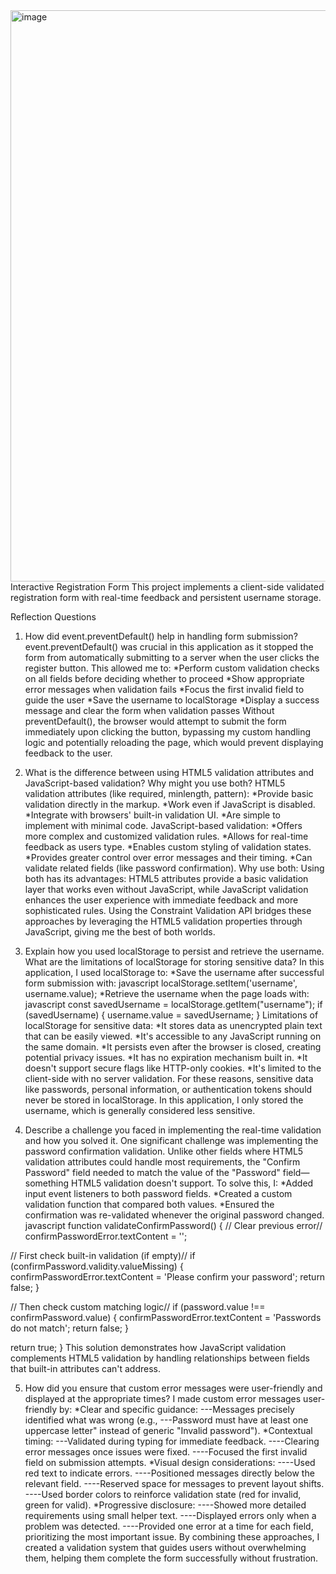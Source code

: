 <img width="914" alt="image" src="https://github.com/user-attachments/assets/999d9462-a722-43c1-be51-73e721c25e54" />
Interactive Registration Form
This project implements a client-side validated registration form with real-time feedback and persistent username storage.

Reflection Questions
1. How did event.preventDefault() help in handling form submission?
event.preventDefault() was crucial in this application as it stopped the form from automatically submitting to a server when the user clicks the register button. This allowed me to:
*Perform custom validation checks on all fields before deciding whether to proceed
*Show appropriate error messages when validation fails
*Focus the first invalid field to guide the user
*Save the username to localStorage
*Display a success message and clear the form when validation passes
Without preventDefault(), the browser would attempt to submit the form immediately upon clicking the button, bypassing my custom handling
logic and potentially reloading the page, which would prevent displaying feedback to the user.

2. What is the difference between using HTML5 validation attributes and JavaScript-based validation? Why might you use both?
HTML5 validation attributes (like required, minlength, pattern):
*Provide basic validation directly in the markup.
*Work even if JavaScript is disabled.
*Integrate with browsers' built-in validation UI.
*Are simple to implement with minimal code.
JavaScript-based validation:
*Offers more complex and customized validation rules.
*Allows for real-time feedback as users type.
*Enables custom styling of validation states.
*Provides greater control over error messages and their timing.
*Can validate related fields (like password confirmation).
Why use both: Using both has its advantages: HTML5 attributes provide a basic validation layer that works even without JavaScript, while JavaScript validation enhances the user experience with immediate feedback and more sophisticated rules. Using the Constraint Validation API bridges these approaches by leveraging the HTML5 validation properties through JavaScript, giving me the best of both worlds.

3. Explain how you used localStorage to persist and retrieve the username. What are the limitations of localStorage for storing sensitive data?
In this application, I used localStorage to:
*Save the username after successful form submission with: 
javascript
localStorage.setItem('username', username.value);
*Retrieve the username when the page loads with: 
javascript
const savedUsername = localStorage.getItem("username");
if (savedUsername) {
  username.value = savedUsername;
}
Limitations of localStorage for sensitive data:
*It stores data as unencrypted plain text that can be easily viewed.
*It's accessible to any JavaScript running on the same domain.
*It persists even after the browser is closed, creating potential privacy issues.
*It has no expiration mechanism built in.
*It doesn't support secure flags like HTTP-only cookies.
*It's limited to the client-side with no server validation.
For these reasons, sensitive data like passwords, personal information, or authentication tokens should never be stored in localStorage.
In this application, I only stored the username, which is generally considered less sensitive.

4. Describe a challenge you faced in implementing the real-time validation and how you solved it.
One significant challenge was implementing the password confirmation validation. Unlike other fields where HTML5 validation
 attributes could handle most requirements, the "Confirm Password" field needed to match the value of the "Password" field—something HTML5 validation doesn't support.
To solve this, I:
*Added input event listeners to both password fields.
*Created a custom validation function that compared both values.
*Ensured the confirmation was re-validated whenever the original password changed.
javascript
function validateConfirmPassword() {
  // Clear previous error//
  confirmPasswordError.textContent = '';
  
  // First check built-in validation (if empty)//
  if (confirmPassword.validity.valueMissing) {
    confirmPasswordError.textContent = 'Please confirm your password';
    return false;
  }
  
  // Then check custom matching logic//
  if (password.value !== confirmPassword.value) {
    confirmPasswordError.textContent = 'Passwords do not match';
    return false;
  }
  
  return true;
}
This solution demonstrates how JavaScript validation complements HTML5 validation by handling relationships between fields that built-in 
attributes can't address.

5. How did you ensure that custom error messages were user-friendly and displayed at the appropriate times?
I made custom error messages user-friendly by:
*Clear and specific guidance: ---Messages precisely identified what was wrong (e.g.,
---Password must have at least one uppercase letter" instead of generic "Invalid password").
*Contextual timing: ---Validated during typing for immediate feedback.
----Clearing error messages once issues were fixed.
----Focused the first invalid field on submission attempts.
*Visual design considerations: ----Used red text to indicate errors.
----Positioned messages directly below the relevant field.
----Reserved space for messages to prevent layout shifts.
----Used border colors to reinforce validation state (red for invalid, green for valid).
*Progressive disclosure: ----Showed more detailed requirements using small helper text.
----Displayed errors only when a problem was detected.
----Provided one error at a time for each field, prioritizing the most important issue.
By combining these approaches, I created a validation system that guides users without overwhelming them,
 helping them complete the form successfully without frustration.

